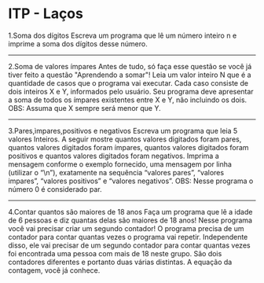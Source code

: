 # ITP - Laços
1.Soma dos dígitos
Escreva um programa que lê um número inteiro n e imprime a soma dos dígitos desse número.
***
2.Soma de valores ímpares
Antes de tudo, só faça esse questão se você já tiver feito a questão "Aprendendo a somar"! Leia um valor inteiro N que é a quantidade de casos que o programa vai executar. Cada caso consiste de dois inteiros X e Y, informados pelo usuário. Seu programa deve apresentar a soma de todos os ímpares existentes entre X e Y, não incluindo os dois. OBS: Assuma que X sempre será menor que Y.
***
3.Pares,ìmpares,positivos e negativos
Escreva um programa que leia 5 valores Inteiros. A seguir mostre quantos valores digitados foram pares, quantos valores digitados foram ímpares, quantos valores digitados foram positivos e quantos valores digitados foram negativos. Imprima a mensagem conforme o exemplo fornecido, uma mensagem por linha (utilizar o “\n”), exatamente na sequência “valores pares”, “valores impares”, “valores positivos” e “valores negativos”. OBS: Nesse programa o número 0 é considerado par.
***
4.Contar quantos são maiores de 18 anos
Faça um programa que lê a idade de 6 pessoas e diz quantas delas são maiores de 18 anos! Nesse programa você vai precisar criar um segundo contador! O programa precisa de um contador para contar quantas vezes o programa vai repetir. Independente disso, ele vai precisar de um segundo contador para contar quantas vezes foi encontrada uma pessoa com mais de 18 neste grupo. São dois contadores diferentes e portanto duas várias distintas. A equação da contagem, você já conhece.
